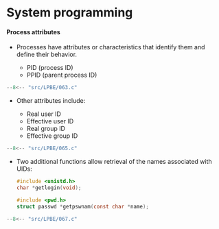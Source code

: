 # System programming

#### Process attributes

<div class="grid cards" markdown>

-   Processes have attributes or characteristics that identify them and define their behavior.

    - PID (process ID)
    - PPID (parent process ID)


```c
--8<-- "src/LPBE/063.c"
```
</div>

<div class="grid cards" markdown>

-   Other attributes include:

    - Real user ID
    - Effective user ID
    - Real group ID
    - Effective group ID

```c
--8<-- "src/LPBE/065.c"
```

</div>

<div class="grid cards" markdown>

-   Two additional functions allow retrieval of the names associated with UIDs:

    ```c
    #include <unistd.h>
    char *getlogin(void);

    #include <pwd.h>
    struct passwd *getpswnam(const char *name);
    ```

```c
--8<-- "src/LPBE/067.c"
```

